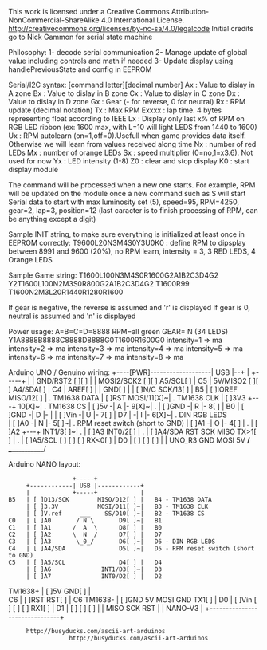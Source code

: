 This work is licensed under a Creative Commons Attribution-NonCommercial-ShareAlike 4.0 International License.
http://creativecommons.org/licenses/by-nc-sa/4.0/legalcode
Initial credits go to Nick Gammon for serial state machine

Philosophy:
1- decode serial communication
2- Manage update of global value including controls and math if needed
3- Update display using handlePreviousState and config in EEPROM



Serial/I2C syntax: [command letter][decimal number]
Ax      : Value to dislay in A zone
Bx      : Value to dislay in B zone
Cx      : Value to dislay in C zone
Dx      : Value to dislay in D zone
Gx	   : Gear (- for reverse, 0 for neutral)
Rx      : RPM update (decimal notation)
Tx      : Max RPM
Exxxx   : lap time. 4 bytes representing  float according to IEEE
Lx      : Display only last x% of RPM on RGB LED ribbon (ex: 1600 max, with L=10 will light LEDS from 1440 to 1600)
Ux       : RPM autolearn (on=1,off=0).Usefull when game provides data itself. Otherwise we will learn from values received along time
Nx	   : number of red LEDs
Mx	   : number of orange LEDs
Sx	   : speed multiplier (0=no,1=x3.6). Not used for now
Yx      : LED intensity (1-8)
Z0      : clear and stop display
K0      : start display module

The command will be processed when a new one starts. For example, RPM will be updated on the module once a new command 
such as S will start
Serial data to start with max luminosity set (5), speed=95, RPM=4250, gear=2, lap=3, position=12 (last caracter is to finish
processing of RPM, can be anything except a digit)

Sample INIT string, to make sure everything is initialized at least once in EEPROM correctly:
T9600L20N3M4S0Y3U0K0 : define RPM to dipsplay between 8991 and 9600 (20%), no RPM learn, intensity = 3, 3 RED LEDS, 4 Orange LEDS

Sample Game string:
T1600L100N3M4S0R1600G2A1B2C3D4G2
Y2T1600L100N2M3S0R800G2A1B2C3D4G2
T1600R99
T1600N2M3L20R1440R1280R1600

If gear is negative, the reverse is assumed and 'r' is displayed
If gear is 0, neutral is assumed and 'n' is displayed

Power usage: A=B=C=D=8888 RPM=all green GEAR= N (34 LEDS)
Y1A8888B8888C8888D8888G0T1600R1600G0
intensity=1 => ma
intensity=2 => ma
intensity=3 => ma
intensity=4 => ma
intensity=5 => ma
intensity=6 => ma
intensity=7 => ma
intensity=8 => ma

Arduino UNO / Genuino wiring: 
	+----[PWR]-------------------| USB |--+
	|                            +-----+  |
	|         GND/RST2  [ ][ ]            |
	|       MOSI2/SCK2  [ ][ ]  A5/SCL[ ] |   C5
	|          5V/MISO2 [ ][ ]  A4/SDA[ ] |   C4
	|                             AREF[ ] |
	|                              GND[ ] |
	| [ ]N/C                    SCK/13[ ] |   B5
	| [ ]IOREF                 MISO/12[ ] |   . TM1638 DATA
	| [ ]RST                   MOSI/11[X]~|   . TM1638 CLK
	| [ ]3V3    +---+               10[X]~|   . TM1638 CS
	| [ ]5v    -| A |-               9[X]~|   .
	| [ ]GND   -| R |-               8[ ] |   B0
	| [ ]GND   -| D |-                    |
	| [ ]Vin   -| U |-               7[ ] |   D7
	|          -| I |-               6[X]~|   .   DIN RGB LEDS  
	| [ ]A0    -| N |-               5[ ]~|   .   RPM reset switch (short to GND)
	| [ ]A1    -| O |-               4[ ] |   .
	| [ ]A2     +---+           INT1/3[ ]~|   .
	| [ ]A3                     INT0/2[ ] |   .
	| [ ]A4/SDA  RST SCK MISO     TX>1[ ] |   .
	| [ ]A5/SCL  [ ] [ ] [ ]      RX<0[ ] |   D0
	|            [ ] [ ] [ ]              |
	|  UNO_R3    GND MOSI 5V  ____________/
	\_______________________/

Arduino NANO layout:


                      +-----+
         +------------| USB |------------+
         |            +-----+            |
    B5   | [ ]D13/SCK        MISO/D12[ ] |   B4 - TM1638 DATA
         | [ ]3.3V           MOSI/D11[ ]~|   B3 - TM1638 CLK
         | [ ]V.ref     ___    SS/D10[ ]~|   B2 - TM1638 CS
    C0   | [ ]A0       / N \       D9[ ]~|   B1
    C1   | [ ]A1      /  A  \      D8[ ] |   B0
    C2   | [ ]A2      \  N  /      D7[ ] |   D7
    C3   | [ ]A3       \_0_/       D6[ ]~|   D6 - DIN RGB LEDS
    C4   | [ ]A4/SDA               D5[ ]~|   D5 - RPM reset switch (short to GND)
    C5   | [ ]A5/SCL               D4[ ] |   D4
         | [ ]A6              INT1/D3[ ]~|   D3
         | [ ]A7              INT0/D2[ ] |   D2
TM1638+  | [ ]5V                  GND[ ] |     
    C6   | [ ]RST                 RST[ ] |   C6
TM1638-  | [ ]GND   5V MOSI GND   TX1[ ] |   D0
         | [ ]Vin   [ ] [ ] [ ]   RX1[ ] |   D1
         |          [ ] [ ] [ ]          |
         |          MISO SCK RST         |
         | NANO-V3                       |
         +-------------------------------+
         
         http://busyducks.com/ascii-art-arduinos
					 http://busyducks.com/ascii-art-arduinos
